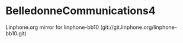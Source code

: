 # BelledonneCommunications4
Linphone.org mirror for linphone-bb10 (git://git.linphone.org/linphone-bb10.git)
